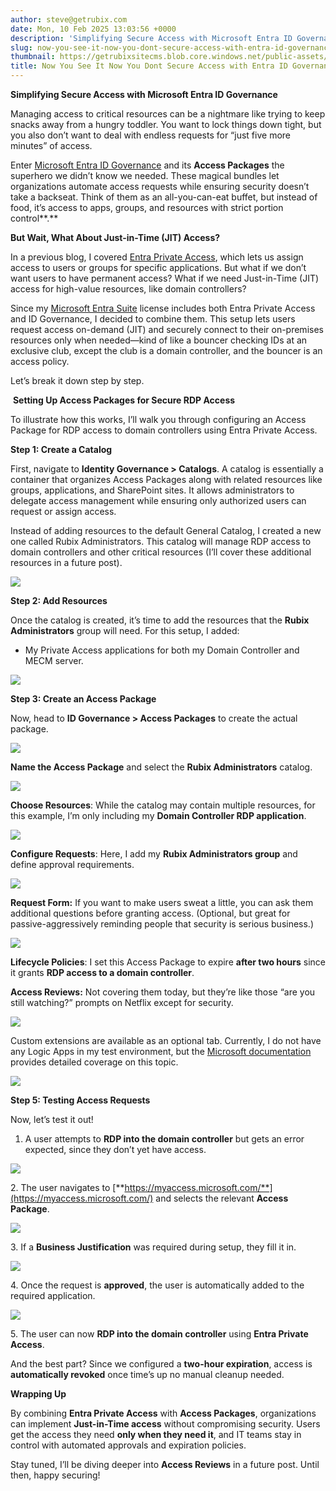 ```yaml
---
author: steve@getrubix.com
date: Mon, 10 Feb 2025 13:03:56 +0000
description: 'Simplifying Secure Access with Microsoft Entra ID GovernanceManaging access to critical resources can be a nightmare like trying to keep snacks away from a hungry toddler. You want to lock things down tight, but you also don’t want to deal with endless requests for “just five more minutes"'
slug: now-you-see-it-now-you-dont-secure-access-with-entra-id-governance
thumbnail: https://getrubixsitecms.blob.core.windows.net/public-assets/content/v1/thumbnails/now-you-see-it-now-you-dont-secure-access-with-entra-id-governance_thumbnail.jpg
title: Now You See It Now You Dont Secure Access with Entra ID Governance
---
```


**Simplifying Secure Access with Microsoft Entra ID Governance**

Managing access to critical resources can be a nightmare like trying to keep snacks away from a hungry toddler. You want to lock things down tight, but you also don’t want to deal with endless requests for “just five more minutes” of access.

Enter [Microsoft Entra ID Governance](https://learn.microsoft.com/en-us/entra/id-governance/identity-governance-overview) and its **Access Packages** the superhero we didn’t know we needed. These magical bundles let organizations automate access requests while ensuring security doesn’t take a backseat. Think of them as an all-you-can-eat buffet, but instead of food, it’s access to apps, groups, and resources with strict portion control**.**

**But Wait, What About Just-in-Time (JIT) Access?**

In a previous blog, I covered [Entra Private Access](https://www.getrubix.com/blog/exploring-microsoft-entra-private-access), which lets us assign access to users or groups for specific applications. But what if we don’t want users to have permanent access? What if we need Just-in-Time (JIT) access for high-value resources, like domain controllers?

Since my [Microsoft Entra Suite](https://www.microsoft.com/en-us/security/business/microsoft-entra) license includes both Entra Private Access and ID Governance, I decided to combine them. This setup lets users request access on-demand (JIT) and securely connect to their on-premises resources only when needed—kind of like a bouncer checking IDs at an exclusive club, except the club is a domain controller, and the bouncer is an access policy.

Let’s break it down step by step.

 **Setting Up Access Packages for Secure RDP Access**

To illustrate how this works, I’ll walk you through configuring an Access Package for RDP access to domain controllers using Entra Private Access.

**Step 1: Create a Catalog**

First, navigate to **Identity Governance > Catalogs**. A catalog is essentially a container that organizes Access Packages along with related resources like groups, applications, and SharePoint sites. It allows administrators to delegate access management while ensuring only authorized users can request or assign access.

Instead of adding resources to the default General Catalog, I created a new one called Rubix Administrators. This catalog will manage RDP access to domain controllers and other critical resources (I’ll cover these additional resources in a future post).

![](https://getrubixsitecms.blob.core.windows.net/public-assets/content/v1/5dd365a31aa1fd743bc30b8e/03ef5c33-3b34-45bc-81de-22931fe02af2/blog1.png)

**Step 2: Add Resources**

Once the catalog is created, it’s time to add the resources that the **Rubix Administrators** group will need. For this setup, I added:

-   My Private Access applications for both my Domain Controller and MECM server.
    

![](https://getrubixsitecms.blob.core.windows.net/public-assets/content/v1/5dd365a31aa1fd743bc30b8e/62464206-4f46-447a-86da-13211ae20e05/blog2.png)

**Step 3: Create an Access Package**

Now, head to **ID Governance > Access Packages** to create the actual package.

![](https://getrubixsitecms.blob.core.windows.net/public-assets/content/v1/5dd365a31aa1fd743bc30b8e/b5320456-c923-4810-9a16-21471329b4af/blog3.png)

**Name the Access Package** and select the **Rubix Administrators** catalog.

![](https://getrubixsitecms.blob.core.windows.net/public-assets/content/v1/5dd365a31aa1fd743bc30b8e/510ea9aa-9b7b-4eaf-8dba-41df348a211d/blog4.png)

**Choose Resources**: While the catalog may contain multiple resources, for this example, I’m only including my **Domain Controller RDP application**.

![](https://getrubixsitecms.blob.core.windows.net/public-assets/content/v1/5dd365a31aa1fd743bc30b8e/81c84678-8207-4910-8bdf-486265e95564/blog5.png)

**Configure Requests**: Here, I add my **Rubix Administrators group** and define approval requirements.

![](https://getrubixsitecms.blob.core.windows.net/public-assets/content/v1/5dd365a31aa1fd743bc30b8e/dc5bb79a-607c-4edd-be9f-28ba266f1d9a/blog6.png)

**Request Form:** If you want to make users sweat a little, you can ask them additional questions before granting access. (Optional, but great for passive-aggressively reminding people that security is serious business.)

![](https://getrubixsitecms.blob.core.windows.net/public-assets/content/v1/5dd365a31aa1fd743bc30b8e/90215f22-8763-4667-8db7-02d48dbf1bce/blog7.png)

**Lifecycle Policies**: I set this Access Package to expire **after two hours** since it grants **RDP access to a domain controller**.

**Access Reviews:** Not covering them today, but they’re like those “are you still watching?” prompts on Netflix except for security.

![](https://getrubixsitecms.blob.core.windows.net/public-assets/content/v1/5dd365a31aa1fd743bc30b8e/76589ea2-8475-497c-9497-0facb788710d/blog8.png)

Custom extensions are available as an optional tab. Currently, I do not have any Logic Apps in my test environment, but the [Microsoft documentation](https://learn.microsoft.com/en-us/entra/id-governance/entitlement-management-logic-apps-integration) provides detailed coverage on this topic.

![](https://getrubixsitecms.blob.core.windows.net/public-assets/content/v1/5dd365a31aa1fd743bc30b8e/2e3bc2ad-e486-4769-bbc1-7409a7048ea7/blog9.png)

**Step 5: Testing Access Requests**

Now, let’s test it out!

1.  A user attempts to **RDP into the domain controller** but gets an error expected, since they don’t yet have access.
    

![](https://getrubixsitecms.blob.core.windows.net/public-assets/content/v1/5dd365a31aa1fd743bc30b8e/e2a7fc07-f3bc-4dc8-95cd-ae60a2187262/blog10.png)

2\. The user navigates to [**https://myaccess.microsoft.com/**](https://myaccess.microsoft.com/) and selects the relevant **Access Package**.

![](https://getrubixsitecms.blob.core.windows.net/public-assets/content/v1/5dd365a31aa1fd743bc30b8e/954cbdfe-576a-48cd-912a-2477e6b1825d/blog11.png)

3\. If a **Business Justification** was required during setup, they fill it in.

![](https://getrubixsitecms.blob.core.windows.net/public-assets/content/v1/5dd365a31aa1fd743bc30b8e/27cbe555-b2d8-43a2-bcb3-2d1cffc5a084/blog12.png)

4\. Once the request is **approved**, the user is automatically added to the required application.

![](https://getrubixsitecms.blob.core.windows.net/public-assets/content/v1/5dd365a31aa1fd743bc30b8e/f267bf32-a737-4f14-8c30-aa2b351f0369/blog13.png)

5\. The user can now **RDP into the domain controller** using **Entra Private Access**.

And the best part? Since we configured a **two-hour expiration**, access is **automatically revoked** once time’s up no manual cleanup needed.

**Wrapping Up**

By combining **Entra Private Access** with **Access Packages**, organizations can implement **Just-in-Time access** without compromising security. Users get the access they need **only when they need it**, and IT teams stay in control with automated approvals and expiration policies.

Stay tuned, I’ll be diving deeper into **Access Reviews** in a future post. Until then, happy securing!